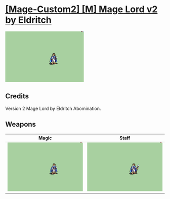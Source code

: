 # [\[Mage-Custom2\] \[M\] Mage Lord v2 by Eldritch](./)

<img src="./6.%20Magic/Magic_000.png" alt="[Mage-Custom2] [M] Mage Lord v2 by Eldritch standing" />

## Credits

Version 2 Mage Lord by Eldritch Abomination.

## Weapons


|Magic |Staff |
|  :---: | :---: |
| <img alt="Magic animation" src="./6.%20Magic/Magic.gif" /> | <img alt="Staff animation" src="./7.%20Staff/Staff.gif" /> |
